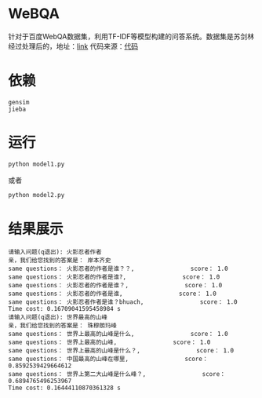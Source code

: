 # WeBQA
针对于百度WebQA数据集，利用TF-IDF等模型构建的问答系统。数据集是苏剑林经过处理后的，地址：[link](https://spaces.ac.cn/archives/4338)
 代码来源：[代码](https://github.com/WenRichard/QAmodel-for-Retrievalchatbot/tree/master/QAdemo_base1)

# 依赖
```
gensim
jieba
```

# 运行
```python
python model1.py 
```
或者
```python
python model2.py
```

# 结果展示
```
请输入问题(q退出): 火影忍者作者
亲，我们给您找到的答案是： 岸本齐史
same questions： 火影忍者的作者是谁？？,                score： 1.0
same questions： 火影忍者的作者是谁?,                score： 1.0
same questions： 火影忍者的作者是谁？,                score： 1.0
same questions： 火影忍者的作者是谁,                score： 1.0
same questions： 火影忍者作者是谁？bhuach,                score： 1.0
Time cost: 0.16709041595458984 s
请输入问题(q退出): 世界最高的山峰
亲，我们给您找到的答案是： 珠穆朗玛峰
same questions： 世界上最高的山峰是什么,                score： 1.0
same questions： 世界上最高的山峰,                score： 1.0
same questions： 世界上最高的山峰是什么？,                score： 1.0
same questions： 中国最高的山峰在哪里,                score： 0.8592539429664612
same questions： 世界上第二大山峰是什么峰？,                score： 0.6894765496253967
Time cost: 0.16444110870361328 s
```
